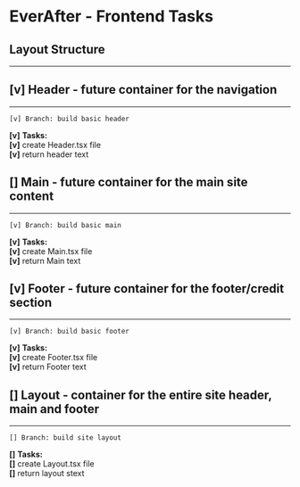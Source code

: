 # EverAfter - Frontend Tasks

## Layout Structure

---

## **[v]** Header - future container for the navigation

---

    [v] Branch: build basic header

**[v]** **Tasks:** \
**[v]** create Header.tsx file\
**[v]** return header text

## **[]** Main - future container for the main site content

---

    [v] Branch: build basic main

**[v]** **Tasks:** \
**[v]** create Main.tsx file\
**[v]** return Main text

## **[v]** Footer - future container for the footer/credit section

---

    [v] Branch: build basic footer

**[v]** **Tasks:** \
**[v]** create Footer.tsx file\
**[v]** return Footer text

## **[]** Layout - container for the entire site header, main and footer

---

    [] Branch: build site layout

**[]** **Tasks:** \
**[]** create Layout.tsx file\
**[]** return layout stext
